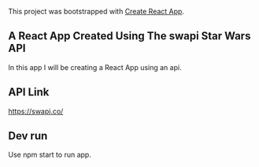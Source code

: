 This project was bootstrapped with [Create React App](https://github.com/facebook/create-react-app).

## A React App Created Using The swapi Star Wars API

In this app I will be creating a React App using an api. 

## API Link

https://swapi.co/

## Dev run

Use npm start to run app.
